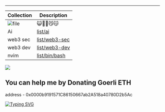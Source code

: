 <p align="center">

---
 |   Collection     | Description |
| ----------- | ----------- |
| ![file](https://encrypted-tbn0.gstatic.com/images?q=tbn:ANd9GcT0no56XN7JReIC8oaMG32ahhyguOM0cl3tPwvE1KLpb6hj3WaFrg1GauHfEmpBoml2w9g&usqp=CAU)      |  😺🐱‍👤😼😽      |
| Ai   |  [list/ai](https://github.com/stars/niluk-256/lists/ai)       |
 | web3 sec   |  [list/web3-sec](https://github.com/stars/niluk-256/lists/web3-security)       |
  | web3 dev  |  [list/web3-dev](https://github.com/stars/niluk-256/lists/web3-dev)       |
  | nvim   |  [list/bin/bash](https://github.com/stars/niluk-256/lists/bash-zsh-vim-nvim)       |

![](https://komarev.com/ghpvc/?username=github-niluk-256)

 ##  You can help me by Donating Goerli ETH
  address - 0x0000b9191571C86150667ab2A518a40780D2b5Ac

<a href="https://git.io/typing-svg"><img src="https://readme-typing-svg.herokuapp.com?font=Fira+Code&duration=40&pause=50&width=435&lines=crypto+;fomo;rekt;rug;fuck!;LFG!;Frens;Keccak256;Fly!;CTF!" alt="Typing SVG" /></a>
